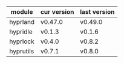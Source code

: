 | module        | cur version    | last version   |
| ------------- | -------------- | -------------- |
| hyprland      | v0.47.0        | v0.49.0        |
| hypridle      | v0.1.3         | v0.1.6         |
| hyprlock      | v0.4.0         | v0.8.2         |
| hyprutils     | v0.7.1         | v0.8.0         |



